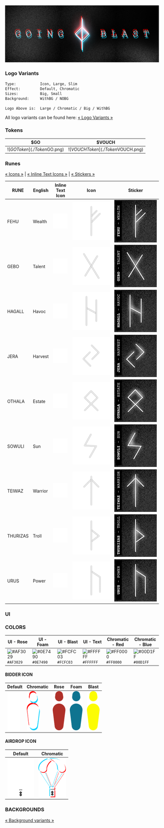 ![GOING BLAST logo with chromatic aberration effect applied](./Logo%20Large%20-%20Chromatic.png "Logo Large - Chromatic")

### Logo Variants

```
Type:           Icon, Large, Slim
Effect:         Default, Chromatic
Sizes:          Big, Small
Background:     WithBG / NOBG

Logo Above is:  Large / Chromatic / Big / WithBG
```

All logo variants can be found here:
[« Logo Variants »](./Logo%20Variants/)


### Tokens
| $GO  | $VOUCH |
| ------------- | ------------- |
| ![$GO Token](./Token%20Icon%20-%20$GO.png)  | ![$VOUCH Token](./Token%20Icon%20-%20$VOUCH.png)  |

### Runes

[« Icons »](./Runes/Large%20Icons/)  | [« Inline Text Icons »](./Runes/Inline%20Text%20Icons/) | [« Stickers »](./Runes/Stickers/)


| RUNE | English | Inline Text Icon | Icon | Sticker |
|------|---------|------------------|------|---------|
| FEHU | Wealth | <img src='./Runes/Inline Text Icons/Rune Inline Icon - FEHU.svg' /> | ![FEHU Icon](./Runes/Large%20Icons/Rune%20Icon%20Large%20-%20FEHU.png) | ![FEHU Sticker](./Runes/Stickers/Rune%20Sticker%20-%20Fehu.png) |
| GEBO | Talent | <img src='./Runes/Inline Text Icons/Rune Inline Icon - GEBO.svg' /> | ![GEBO Icon](./Runes/Large%20Icons/Rune%20Icon%20Large%20-%20GEBO.png) | ![GEBO Sticker](./Runes/Stickers/Rune%20Sticker%20-%20Gebo.png) |
| HAGALL | Havoc | <img src='./Runes/Inline Text Icons/Rune Inline Icon - HAGALL.svg' /> | ![HAGALL Icon](./Runes/Large%20Icons/Rune%20Icon%20Large%20-%20HAGALL.png) | ![HAGALL Sticker](./Runes/Stickers/Rune%20Sticker%20-%20Hagall.png) |
| JERA | Harvest | <img src='./Runes/Inline Text Icons/Rune Inline Icon - JERA.svg' /> | ![JERA Icon](./Runes/Large%20Icons/Rune%20Icon%20Large%20-%20JERA.png) | ![JERA Sticker](./Runes/Stickers/Rune%20Sticker%20-%20Jera.png) |
| OTHALA | Estate | <img src='./Runes/Inline Text Icons/Rune Inline Icon - OTHALA.svg' /> | ![OTHALA Icon](./Runes/Large%20Icons/Rune%20Icon%20Large%20-%20OTHALA.png) | ![OTHALA Sticker](./Runes/Stickers/Rune%20Sticker%20-%20Othala.png) |
| SOWULI | Sun | <img src='./Runes/Inline Text Icons/Rune Inline Icon - SOWULI.svg' /> | ![SOWULI Icon](./Runes/Large%20Icons/Rune%20Icon%20Large%20-%20SOWULI.png) | ![SOWULI Sticker](./Runes/Stickers/Rune%20Sticker%20-%20Sowuli.png) |
| TEIWAZ | Warrior | <img src='./Runes/Inline Text Icons/Rune Inline Icon - TEIWAZ.svg' /> | ![TEIWAZ Icon](./Runes/Large%20Icons/Rune%20Icon%20Large%20-%20TEIWAZ.png) | ![TEIWAZ Sticker](./Runes/Stickers/Rune%20Sticker%20-%20Teiwaz.png) |
| THURIZAS | Troll | <img src='./Runes/Inline Text Icons/Rune Inline Icon - THURIZAS.svg' /> | ![THURIZAS Icon](./Runes/Large%20Icons/Rune%20Icon%20Large%20-%20THURIZAS.png) | ![THURIZAS Sticker](./Runes/Stickers/Rune%20Sticker%20-%20Thurizas.png) |
| URUS | Power | <img src='./Runes/Inline Text Icons/Rune Inline Icon - URUS.svg' /> | ![URUS Icon](./Runes/Large%20Icons/Rune%20Icon%20Large%20-%20URUS.png) | ![URUS Sticker](./Runes/Stickers/Rune%20Sticker%20-%20Urus.png) |



### UI

### COLORS
| UI - Rose | UI - Foam | UI - Blast | UI - Text | Chromatic - Red | Chromatic - Blue |
|-----------|-----------|-----------|-----------|-----------|-----------|
| ![#AF3029](https://placehold.co/15x15/AF3029/AF3029.png) `#AF3029` | ![#0E7490](https://placehold.co/15x15/0E7490/0E7490.png) `#0E7490` | ![#FCFC03](https://placehold.co/15x15/FCFC03/FCFC03.png) `#FCFC03` | ![#FFFFFF](https://placehold.co/15x15/FFFFFF/FFFFFF.png) `#FFFFFF` | ![#FF0000](https://placehold.co/15x15/FF0000/FF0000.png) `#FF0000` | ![#00D1FF](https://placehold.co/15x15/00D1FF/00D1FF.png) `#00D1FF` |

#### BIDDER ICON

| Default | Chromatic | Rose | Foam | Blast |
|---------|---------|---------|---------|---------|
| <img src='./UI Sugar/Bidder - Default.png' height='128'/> | <img src='./UI Sugar/Bidder - Chromatic.png' height='128'/> | <img src='./UI Sugar/Bidder - Rose.png' height='128'/>  |  <img src='./UI Sugar/Bidder - Foam.png' height='128'/> |  <img src='./UI Sugar/Bidder - Blast.png' height='128'/> | 

#### AIRDROP ICON
| Default | Chromatic |
|--------|---------|
|<img src='./UI Sugar/Airdrop - Default.png' height='128'/> | <img src='./UI Sugar/Airdrop - Chromatic.png' height='128'/> |

### BACKGROUNDS

[« Background variants »](./Backgrounds/)
